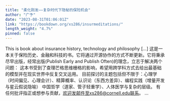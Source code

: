 ```yaml
---
title: "柔化刚发——复杂时代下隐秘的保险机会"
author: "广予"
date: "2023-08-31T01:06:01Z"
link: "https://bookdown.org/xs286/insurmeditations/"
length_weight: "4.7%"
pinned: false
---
```


This is book about insurance history, technology and philosophy [...] 这是一本关于保险历史、金融和科技的书。它将通过开源协作的方式不断更新。它将秉承尽早出版，经常出版(Publish Early and
Publish Often)的理念，立志于解决两个问题： 这本书受到了查理芒格思维栅格的影响，希望用跨学科方式去给出最基础的模型并在现实世界中反复交叉运用。
目前探讨的主题包括但不限于：心理学（时间偏见、心理会计）、精算概率、认识论（东西方差异）、编程实践（增量开发与星云假说隐喻）
中国哲学（道家、管子轻重学）、人体医学与复杂的层级。 有任何批评指正或想参与贡献，欢迎发邮件至xs286@cornell.edu联系。 ...
